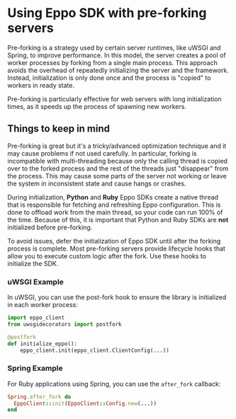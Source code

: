 # Using Eppo SDK with pre-forking servers

Pre-forking is a strategy used by certain server runtimes, like uWSGI and Spring, to improve performance. In this model, the server creates a pool of worker processes by forking from a single main process. This approach avoids the overhead of repeatedly initializing the server and the framework. Instead, initialization is only done once and the process is "copied" to workers in ready state.

Pre-forking is particularly effective for web servers with long initialization times, as it speeds up the process of spawning new workers.

## Things to keep in mind

Pre-forking is great but it's a tricky/advanced optimization technique and it may cause problems if not used carefully. In particular, forking is incompatible with multi-threading because only the calling thread is copied over to the forked process and the rest of the threads just "disappear" from the process. This may cause some parts of the server not working or leave the system in inconsistent state and cause hangs or crashes.

During initialization, **Python** and **Ruby** Eppo SDKs create a native thread that is responsible for fetching and refreshing Eppo configuration. This is done to offload work from the main thread, so your code can run 100% of the time. Because of this, it is important that Python and Ruby SDKs are **not** initialized before pre-forking.

To avoid issues, defer the initialization of Eppo SDK until after the forking process is complete. Most pre-forking servers provide lifecycle hooks that allow you to execute custom logic after the fork. Use these hooks to initialize the SDK.

### uWSGI Example

In uWSGI, you can use the post-fork hook to ensure the library is initialized in each worker process:
```python
import eppo_client
from uwsgidecorators import postfork

@postfork
def initialize_eppo():
    eppo_client.init(eppo_client.ClientConfig(...))
```

### Spring Example

For Ruby applications using Spring, you can use the `after_fork` callback:

```ruby
Spring.after_fork do
  EppoClient::init(EppoClient::Config.new(...))
end
```
